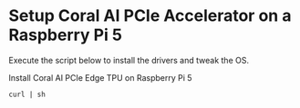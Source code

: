 # Setup Coral AI PCIe Accelerator on a Raspberry Pi 5

Execute the script below to install the drivers and tweak the OS.

Install Coral AI PCIe Edge TPU on Raspberry Pi 5

```
curl | sh

```

